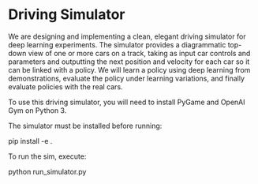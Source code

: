 # Driving Simulator

We are designing and implementing a clean, elegant driving simulator for deep learning experiments. The simulator provides a diagrammatic top-down view of one or more cars on a track, taking as input car controls and parameters and outputting the next position and velocity for each car so it can be linked with a policy. We will learn a policy using deep learning from demonstrations, evaluate the policy under learning variations, and finally evaluate policies with the real cars.


To use this driving simulator, you will need to install PyGame and OpenAI Gym on Python 3.

The simulator must be installed before running:

pip install -e .

To run the sim, execute:

python run_simulator.py
